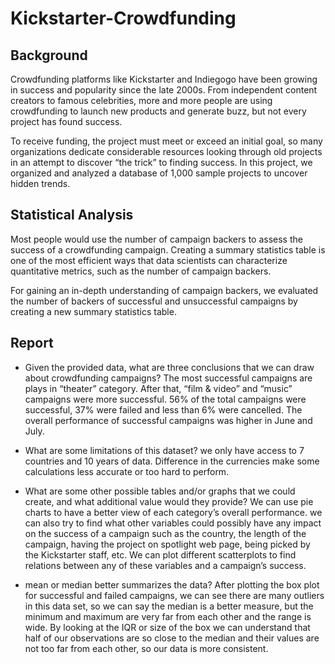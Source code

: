 # Kickstarter-Crowdfunding

## Background
Crowdfunding platforms like Kickstarter and Indiegogo have been growing in success and popularity since the late 2000s. From independent content creators to famous celebrities, more and more people are using crowdfunding to launch new products and generate buzz, but not every project has found success.

To receive funding, the project must meet or exceed an initial goal, so many organizations dedicate considerable resources looking through old projects in an attempt to discover “the trick” to finding success. In this project, we organized and analyzed a database of 1,000 sample projects to uncover hidden trends.


## Statistical Analysis
Most people would use the number of campaign backers to assess the success of a crowdfunding campaign. Creating a summary statistics table is one of the most efficient ways that data scientists can characterize quantitative metrics, such as the number of campaign backers.

For gaining an in-depth understanding of campaign backers, we evaluated the number of backers of successful and unsuccessful campaigns by creating a new summary statistics table.


## Report
* Given the provided data, what are three conclusions that we can draw about crowdfunding campaigns?
The most successful campaigns are plays in “theater” category. After that, “film & video” and “music” campaigns were more successful.
56% of the total campaigns were successful, 37% were failed and less than 6% were cancelled.
The overall performance of successful campaigns was higher in June and July.

* What are some limitations of this dataset?
we only have access to 7 countries and 10 years of data. Difference in the currencies make some calculations less accurate or too hard to perform.

* What are some other possible tables and/or graphs that we could create, and what additional value would they provide?
We can use pie charts to have a better view of each category’s overall performance. we can also try to find what other variables could possibly have any impact on the success of a campaign such as the country, the length of the campaign, having the project on spotlight web page, being picked by the Kickstarter staff, etc. We can plot different scatterplots to find relations between any of these variables and a campaign’s success.

* mean or median better summarizes the data?
After plotting the box plot for successful and failed campaigns, we can see there are many outliers in this data set, so we can say the median is a better measure, but the minimum and maximum are very far from each other and the range is wide.
By looking at the IQR or size of the box we can understand that half of our observations are so close to the median and their values are not too far from each other, so our data is more consistent.
